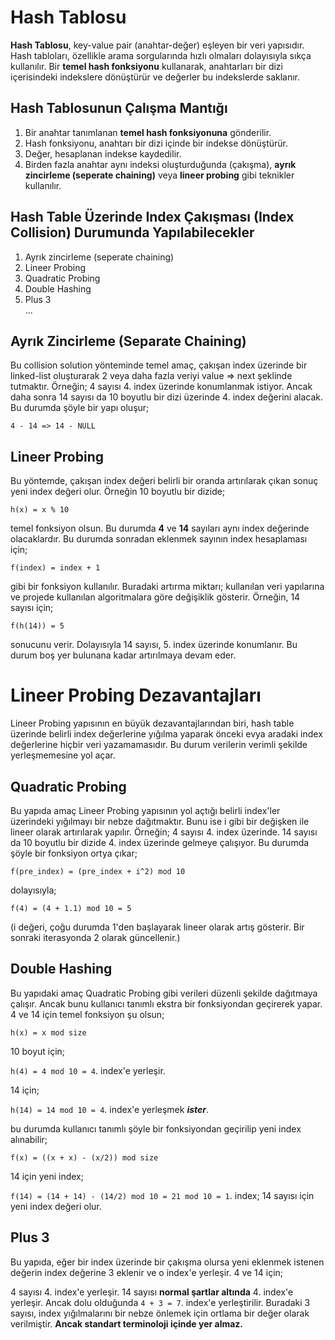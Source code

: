 # Hash Tablosu

**Hash Tablosu**, key-value pair (anahtar-değer) eşleyen bir veri yapısıdır. Hash tabloları, özellikle arama sorgularında hızlı olmaları dolayısıyla sıkça kullanılır. Bir **temel hash fonksiyonu** kullanarak, anahtarları bir dizi içerisindeki indekslere dönüştürür ve değerler bu indekslerde saklanır.

## Hash Tablosunun Çalışma Mantığı
1. Bir anahtar tanımlanan **temel hash fonksiyonuna** gönderilir.
2. Hash fonksiyonu, anahtarı bir dizi içinde bir indekse dönüştürür.
3. Değer, hesaplanan indekse kaydedilir.
4. Birden fazla anahtar aynı indeksi oluşturduğunda (çakışma), **ayrık zincirleme (seperate chaining)** veya **lineer probing** gibi teknikler kullanılır.

## Hash Table Üzerinde Index Çakışması (Index Collision) Durumunda Yapılabilecekler
1. Ayrık zincirleme (seperate chaining)
2. Lineer Probing
3. Quadratic Probing
4. Double Hashing
5. Plus 3<br>
...

## Ayrık Zincirleme (Separate Chaining)
Bu collision solution yönteminde temel amaç, çakışan index üzerinde bir linked-list oluşturarak 2 veya daha fazla veriyi value => next şeklinde tutmaktır. Örneğin; 4 sayısı 4. index üzerinde konumlanmak istiyor. Ancak daha sonra 14 sayısı da 10 boyutlu bir dizi üzerinde 4. index değerini alacak. Bu durumda şöyle bir yapı oluşur; 

```4 - 14 => 14 - NULL```

## Lineer Probing
Bu yöntemde, çakışan index değeri belirli bir oranda artırılarak çıkan sonuç yeni index değeri olur. Örneğin 10 boyutlu bir dizide;

```h(x) = x % 10```

temel fonksiyon olsun. Bu durumda **4** ve **14** sayıları aynı index değerinde olacaklardır. Bu durumda sonradan eklenmek sayının index hesaplaması için; 

```f(index) = index + 1``` 

gibi bir fonksiyon kullanılır. Buradaki artırma miktarı; kullanılan veri yapılarına ve projede kullanılan algoritmalara göre değişiklik gösterir. Örneğin, 14 sayısı için;

```f(h(14)) = 5```

sonucunu verir. Dolayısıyla 14 sayısı, 5. index üzerinde konumlanır. Bu durum boş yer bulunana kadar artırılmaya devam eder. 

# Lineer Probing Dezavantajları
Lineer Probing yapısının en büyük dezavantajlarından biri, hash table üzerinde belirli index değerlerine yığılma yaparak önceki evya aradaki index değerlerine hiçbir veri yazamamasıdır. Bu durum verilerin verimli şekilde yerleşmemesine yol açar.

## Quadratic Probing
Bu yapıda amaç Lineer Probing yapısının yol açtığı belirli index'ler üzerindeki yığılmayı bir nebze dağıtmaktır. Bunu ise i gibi bir değişken ile lineer olarak artırılarak yapılır. Örneğin; 4 sayısı 4. index üzerinde. 14 sayısı da 10 boyutlu bir dizide 4. index üzerinde gelmeye çalışıyor. Bu durumda şöyle bir fonksiyon ortya çıkar; 

```f(pre_index) = (pre_index + i^2) mod 10```

dolayısıyla; 

```f(4) = (4 + 1.1) mod 10 = 5```

(i değeri, çoğu durumda 1'den başlayarak lineer olarak artış gösterir. Bir sonraki iterasyonda 2 olarak güncellenir.)

## Double Hashing
Bu yapıdaki amaç Quadratic Probing gibi verileri düzenli şekilde dağıtmaya çalışır. Ancak bunu kullanıcı tanımlı ekstra bir fonksiyondan geçirerek yapar. 4 ve 14 için temel fonksiyon şu olsun; 

```h(x) = x mod size```

10 boyut için; 

```h(4) = 4 mod 10 = 4```. index'e yerleşir. 

14 için; 

```h(14) = 14 mod 10 = 4```. index'e yerleşmek ***ister***.

bu durumda kullanıcı tanımlı şöyle bir fonksiyondan geçirilip yeni index alınabilir; 

```f(x) = ((x + x) - (x/2)) mod size```

14 için yeni index;

```f(14) = (14 + 14) - (14/2) mod 10 = 21 mod 10 = 1```. index; 14 sayısı için yeni index değeri olur. 

## Plus 3
Bu yapıda, eğer bir index üzerinde bir çakışma olursa yeni eklenmek istenen değerin index değerine 3 eklenir ve o index'e yerleşir. 4 ve 14 için; 

4 sayısı 4. index'e yerleşir. 
14 sayısı **normal şartlar altında** 4. index'e yerleşir. Ancak dolu olduğunda ```4 + 3 = 7```. index'e yerleştirilir. Buradaki 3 sayısı, index yığılmalarını bir nebze önlemek için ortlama bir değer olarak verilmiştir. **Ancak standart terminoloji içinde yer almaz.**
